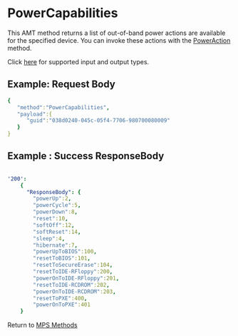 # PowerCapabilities

This AMT method returns a list of out-of-band power actions are available for the specified device. You can invoke these actions with the [PowerAction](./APImethods/MPSmethods/poweraction.md) method.

Click [here](types.md) for supported input and output types.

## Example: Request Body

``` yaml
{  
   "method":"PowerCapabilities",
   "payload":{  
      "guid":"038d0240-045c-05f4-7706-980700080009"
   }
}

```
## Example : Success ResponseBody

``` yaml

'200':
    {
      "ResponseBody": {
		"powerUp":2,
		"powerCycle":5,
		"powerDown":8,
		"reset":10,
		"softOff":12,
		"softReset":14,
		"sleep":4,
		"hibernate":7,
		"powerUpToBIOS":100,
		"resetToBIOS":101,
		"resetToSecureErase":104,
		"resetToIDE-RFloppy":200,
		"powerOnToIDE-RFloppy":201,
		"resetToIDE-RCDROM":202,
		"powerOnToIDE-RCDROM":203,
		"resetToPXE":400,
		"powerOnToPXE":401
	}

```

Return to [MPS Methods](../indexMPS.md)